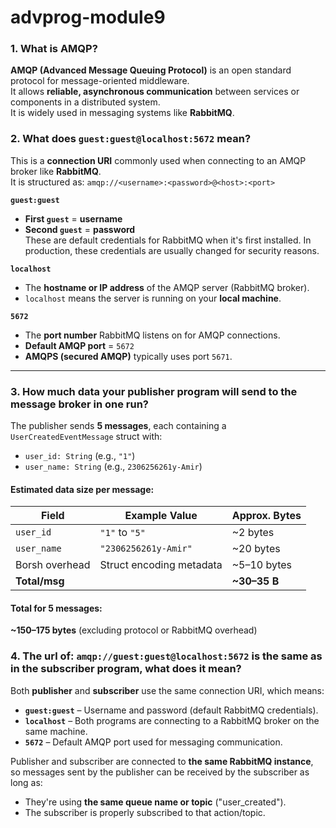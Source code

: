 # advprog-module9

### 1. What is AMQP?

**AMQP (Advanced Message Queuing Protocol)** is an open standard protocol for message-oriented middleware.  
It allows **reliable, asynchronous communication** between services or components in a distributed system.  
It is widely used in messaging systems like **RabbitMQ**.

### 2. What does `guest:guest@localhost:5672` mean?

This is a **connection URI** commonly used when connecting to an AMQP broker like **RabbitMQ**.  
It is structured as: `amqp://<username>:<password>@<host>:<port>`

**`guest:guest`**
- **First `guest`** = **username**  
- **Second `guest`** = **password**  
These are default credentials for RabbitMQ when it's first installed. In production, these credentials are usually changed for security reasons.

**`localhost`**
- The **hostname or IP address** of the AMQP server (RabbitMQ broker).  
- `localhost` means the server is running on your **local machine**.

**`5672`**
- The **port number** RabbitMQ listens on for AMQP connections.  
- **Default AMQP port** = `5672`  
- **AMQPS (secured AMQP)** typically uses port `5671`.

---

### 3. How much data your publisher program will send to the message broker in one run?

The publisher sends **5 messages**, each containing a `UserCreatedEventMessage` struct with:

- `user_id: String` (e.g., `"1"`)
- `user_name: String` (e.g., `2306256261y-Amir`)

#### Estimated data size per message:

| Field           | Example Value             | Approx. Bytes |
|----------------|---------------------------|---------------|
| `user_id`      | `"1"` to `"5"`            | ~2 bytes      |
| `user_name`    | `"2306256261y-Amir"`      | ~20 bytes     |
| Borsh overhead | Struct encoding metadata  | ~5–10 bytes   |
| **Total/msg**  |                           | **~30–35 B**  |

#### Total for 5 messages:

**~150–175 bytes** (excluding protocol or RabbitMQ overhead)

### 4. The url of: `amqp://guest:guest@localhost:5672` is the same as in the subscriber program, what does it mean?

Both **publisher** and **subscriber** use the same connection URI, which means:

- **`guest:guest`** – Username and password (default RabbitMQ credentials).
- **`localhost`** – Both programs are connecting to a RabbitMQ broker on the same machine.
- **`5672`** – Default AMQP port used for messaging communication.

Publisher and subscriber are connected to **the same RabbitMQ instance**, so messages sent by the publisher can be received by the subscriber as long as:

- They're using **the same queue name or topic** ("user_created").
- The subscriber is properly subscribed to that action/topic.